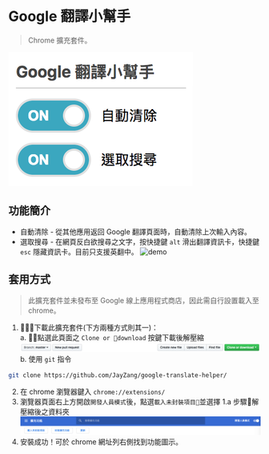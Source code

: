 # Google 翻譯小幫手
> Chrome 擴充套件。

![sample](./asset/sample.png)

## 功能簡介
* 自動清除 - 從其他應用返回 Google 翻譯頁面時，自動清除上次輸入內容。
* 選取搜尋 - 在網頁反白欲搜尋之文字，按快捷鍵 `alt` 滑出翻譯資訊卡，快捷鍵 `esc` 隱藏資訊卡。目前只支援英翻中。
![demo](./asset/demo-select-query.gif)

## 套用方式
> 此擴充套件並未發布至 Google 線上應用程式商店，因此需自行設置載入至 chrome。

1. 下載此擴充套件(下方兩種方式則其一)：  
  a. 點選此頁面之 `Clone or download` 按鍵下載後解壓縮
  ![clone-or-download](./asset/clone-or-download.png)  
  b. 使用 `git` 指令
  ```bash
  git clone https://github.com/JayZang/google-translate-helper/
  ```  
2. 在 chrome 瀏覽器鍵入 `chrome://extensions/`
3. 瀏覽器頁面右上方開啟`開發人員模式`後，點選`載入未封裝項目`並選擇 1.a 步驟解壓縮後之資料夾
  ![insert-package](./asset/insert-package.png)
4. 安裝成功！可於 chrome 網址列右側找到功能圖示。
